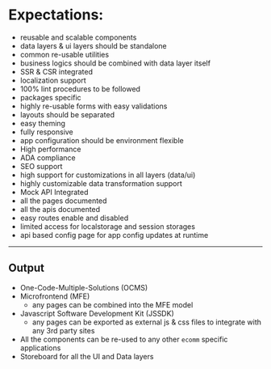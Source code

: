 # Expectations:

- reusable and scalable components
- data layers & ui layers should be standalone
- common re-usable utilities
- business logics should be combined with data layer itself
- SSR & CSR integrated
- localization support
- 100% lint procedures to be followed
- packages specific
- highly re-usable forms with easy validations
- layouts should be separated
- easy theming 
- fully responsive
- app configuration should be environment flexible
- High performance
- ADA compliance
- SEO support
- high support for customizations in all layers (data/ui)
- highly customizable data transformation support
- Mock API Integrated
- all the pages documented
- all the apis documented
- easy routes enable and disabled
- limited access for localstorage and session storages
- api based config page for app config updates at runtime
  
---

## Output

- One-Code-Multiple-Solutions (OCMS)
- Microfrontend (MFE)
  - any pages can be combined into the MFE model
- Javascript Software Development Kit (JSSDK) 
  - any pages can be exported as external js & css files to integrate with any 3rd party sites
- All the components can be re-used to any other `ecomm` specific applications
- Storeboard for all the UI and Data layers